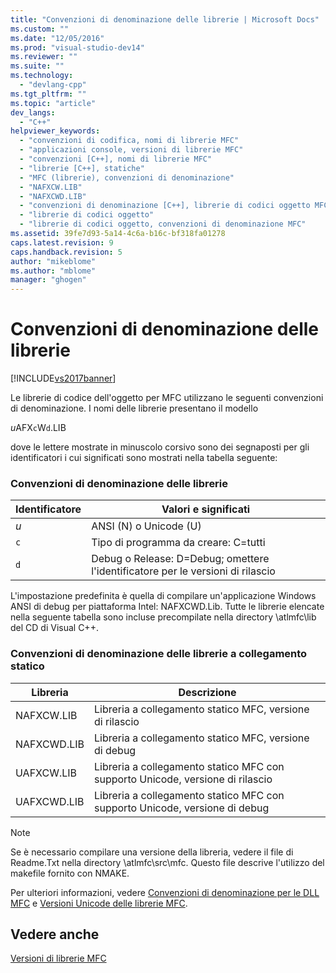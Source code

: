 ```yaml
---
title: "Convenzioni di denominazione delle librerie | Microsoft Docs"
ms.custom: ""
ms.date: "12/05/2016"
ms.prod: "visual-studio-dev14"
ms.reviewer: ""
ms.suite: ""
ms.technology: 
  - "devlang-cpp"
ms.tgt_pltfrm: ""
ms.topic: "article"
dev_langs: 
  - "C++"
helpviewer_keywords: 
  - "convenzioni di codifica, nomi di librerie MFC"
  - "applicazioni console, versioni di librerie MFC"
  - "convenzioni [C++], nomi di librerie MFC"
  - "librerie [C++], statiche"
  - "MFC (librerie), convenzioni di denominazione"
  - "NAFXCW.LIB"
  - "NAFXCWD.LIB"
  - "convenzioni di denominazione [C++], librerie di codici oggetto MFC"
  - "librerie di codici oggetto"
  - "librerie di codici oggetto, convenzioni di denominazione MFC"
ms.assetid: 39fe7d93-5a14-4c6a-b16c-bf318fa01278
caps.latest.revision: 9
caps.handback.revision: 5
author: "mikeblome"
ms.author: "mblome"
manager: "ghogen"
---
```

# Convenzioni di denominazione delle librerie
[!INCLUDE[vs2017banner](../assembler/inline/includes/vs2017banner.md)]

Le librerie di codice dell'oggetto per MFC utilizzano le seguenti convenzioni di denominazione.  I nomi delle librerie presentano il modello  
  
 *u*AFX`c`W`d`.LIB  
  
 dove le lettere mostrate in minuscolo corsivo sono dei segnaposti per gli identificatori i cui significati sono mostrati nella tabella seguente:  
  
### Convenzioni di denominazione delle librerie  
  
|Identificatore|Valori e significati|  
|--------------------|--------------------------|  
|*u*|ANSI \(N\) o Unicode \(U\)|  
|`c`|Tipo di programma da creare: C\=tutti|  
|`d`|Debug o Release: D\=Debug; omettere l'identificatore per le versioni di rilascio|  
  
 L'impostazione predefinita è quella di compilare un'applicazione Windows ANSI di debug per piattaforma Intel: NAFXCWD.Lib.  Tutte le librerie elencate nella seguente tabella sono incluse precompilate nella directory \\atlmfc\\lib del CD di Visual C\+\+.  
  
### Convenzioni di denominazione delle librerie a collegamento statico  
  
|Libreria|Descrizione|  
|--------------|-----------------|  
|NAFXCW.LIB|Libreria a collegamento statico MFC, versione di rilascio|  
|NAFXCWD.LIB|Libreria a collegamento statico MFC, versione di debug|  
|UAFXCW.LIB|Libreria a collegamento statico MFC con supporto Unicode, versione di rilascio|  
|UAFXCWD.LIB|Libreria a collegamento statico MFC con supporto Unicode, versione di debug|  
  
> [!NOTE]
>  Se è necessario compilare una versione della libreria, vedere il file di Readme.Txt nella directory \\atlmfc\\src\\mfc.  Questo file descrive l'utilizzo del makefile fornito con NMAKE.  
  
 Per ulteriori informazioni, vedere [Convenzioni di denominazione per le DLL MFC](../build/naming-conventions-for-mfc-dlls.md) e [Versioni Unicode delle librerie MFC](../mfc/unicode-in-mfc.md).  
  
## Vedere anche  
 [Versioni di librerie MFC](../mfc/mfc-library-versions.md)